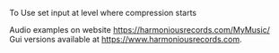 To Use set input at level where compression starts

Audio examples on website https://harmoniousrecords.com/MyMusic/<br>
Gui versions available at https://www.harmoniousrecords.com. 
